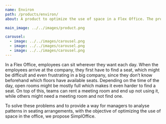 ```yaml
---
name: Environ
path: /products/environ/
about: A product to optimize the use of space in a Flex Office. The product will achieve this by providing information of the occupancy of seats and meeting rooms in a office, which will make it easier for employees to access these resources and will allow the management to use the information to improve the use of these resources.

main_image: ../../images/product.png

carousel:
  - image: ../../images/carousel.png
  - image: ../../images/carousel.png
  - image: ../../images/carousel.png
---
```


In a Flex Office, employees can sit wherever they want each day. When the employees arrive at the company, they first have to find a seat, which might be difficult and even frustrating in a big company, since they don’t know beforehand which floors have available seats. Depending on the time of the day, open rooms might be mostly full which makes it even harder to find a seat. On top of this, teams can rent a meeting room and end up not using it, while others might need a meeting room and not find one.

To solve these problems and to provide a way for managers to analyse patterns in seating arrangements, with the objective of optimizing the use of space in the office, we propose SimplOffice.
